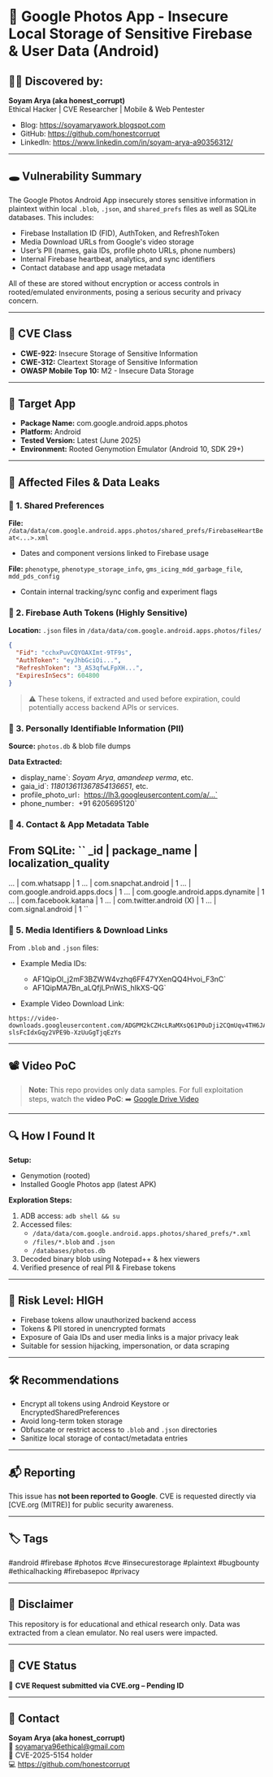 # 📛 Google Photos App - Insecure Local Storage of Sensitive Firebase & User Data (Android)

## 🧑‍💻 Discovered by:
**Soyam Arya (aka honest_corrupt)**  
Ethical Hacker | CVE Researcher | Mobile & Web Pentester  
- Blog: https://soyamaryawork.blogspot.com  
- GitHub: https://github.com/honestcorrupt  
- LinkedIn: https://www.linkedin.com/in/soyam-arya-a90356312/

---

## 🕳️ Vulnerability Summary

The Google Photos Android App insecurely stores sensitive information in plaintext within local `.blob`, `.json`, and `shared_prefs` files as well as SQLite databases. This includes:

- Firebase Installation ID (FID), AuthToken, and RefreshToken
- Media Download URLs from Google's video storage
- User’s PII (names, gaia IDs, profile photo URLs, phone numbers)
- Internal Firebase heartbeat, analytics, and sync identifiers
- Contact database and app usage metadata

All of these are stored without encryption or access controls in rooted/emulated environments, posing a serious security and privacy concern.

---

## 📌 CVE Class
- **CWE-922:** Insecure Storage of Sensitive Information
- **CWE-312:** Cleartext Storage of Sensitive Information
- **OWASP Mobile Top 10:** M2 - Insecure Data Storage

---

## 🎯 Target App
- **Package Name:** com.google.android.apps.photos
- **Platform:** Android
- **Tested Version:** Latest (June 2025)
- **Environment:** Rooted Genymotion Emulator (Android 10, SDK 29+)

---

## 📂 Affected Files & Data Leaks

### 🔹 1. Shared Preferences
**File:** `/data/data/com.google.android.apps.photos/shared_prefs/FirebaseHeartBeat<...>.xml`
- Dates and component versions linked to Firebase usage

**File:** `phenotype`, `phenotype_storage_info`, `gms_icing_mdd_garbage_file`, `mdd_pds_config`
- Contain internal tracking/sync config and experiment flags

### 🔹 2. Firebase Auth Tokens (Highly Sensitive)
**Location:** `.json` files in `/data/data/com.google.android.apps.photos/files/`
```json
{
  "Fid": "cchxPuvCQYOAXImt-9TF9s",
  "AuthToken": "eyJhbGciOi...",
  "RefreshToken": "3_AS3qfwLFpXH...",
  "ExpiresInSecs": 604800
}
```
> ⚠️ These tokens, if extracted and used before expiration, could potentially access backend APIs or services.

### 🔹 3. Personally Identifiable Information (PII)
**Source:** `photos.db` & blob file dumps

**Data Extracted:**
- display_name`: *Soyam Arya*, *amandeep verma*, etc.
- gaia_id`: *118013611367854136651*, etc.
- profile_photo_url`: `https://lh3.googleusercontent.com/a/...`
- phone_number`: `+91 6205695120`

### 🔹 4. Contact & App Metadata Table
From SQLite:
``
_id | package_name                  | localization_quality
-----------------------------------------------------------
... | com.whatsapp                 | 1
... | com.snapchat.android         | 1
... | com.google.android.apps.docs | 1
... | com.google.android.apps.dynamite | 1
... | com.facebook.katana          | 1
... | com.twitter.android (X)      | 1
... | com.signal.android           | 1
``

### 🔹 5. Media Identifiers & Download Links
From `.blob` and `.json` files:
- Example Media IDs:
  - AF1QipOl_j2mF3BZWW4vzhq6FF47YXenQQ4Hvoi_F3nC`
  - AF1QipMA7Bn_aLQfjLPnWiS_hIkXS-QG`

- Example Video Download Link:
```
https://video-downloads.googleusercontent.com/ADGPM2kCZHcLRaMXsQ61P0uDji2CQmUqv4TH6JAfakbji7JsPVogoP5llNOxLs9nK_qW8ZxGfDaKgiWoVYXNuoWOA98JKoFPqf43wQ1YvTwhoThhIyn71AJzvZtQwaokQPo0pmZgM2FZ4Jrj8gNKPRL-slsFcIdxGqy2VPE9b-XzUuGgTjqEzYs
```

---

## 📽️ Video PoC
> **Note:** This repo provides only data samples. For full exploitation steps, watch the **video PoC**:
➡️ [Google Drive Video](https://drive.google.com/drive/folders/1N1_uYzqBOer-VCn-TYxysCui9UBEFxTa?usp=sharing)

---

## 🔍 How I Found It
**Setup:**
- Genymotion (rooted)
- Installed Google Photos app (latest APK)

**Exploration Steps:**
1. ADB access: `adb shell && su`
2. Accessed files:
   - `/data/data/com.google.android.apps.photos/shared_prefs/*.xml`
   - `/files/*.blob` and `.json`
   - `/databases/photos.db`
3. Decoded binary blob using Notepad++ & hex viewers
4. Verified presence of real PII & Firebase tokens

---

## 🔐 Risk Level: HIGH
- Firebase tokens allow unauthorized backend access
- Tokens & PII stored in unencrypted formats
- Exposure of Gaia IDs and user media links is a major privacy leak
- Suitable for session hijacking, impersonation, or data scraping

---

## 🛠️ Recommendations
- Encrypt all tokens using Android Keystore or EncryptedSharedPreferences
- Avoid long-term token storage
- Obfuscate or restrict access to `.blob` and `.json` directories
- Sanitize local storage of contact/metadata entries

---

## 📬 Reporting
This issue has **not been reported to Google**. CVE is requested directly via [CVE.org (MITRE)] for public security awareness.

---

## 🏷️ Tags
#android #firebase #photos #cve #insecurestorage #plaintext #bugbounty #ethicalhacking #firebasepoc #privacy

---

## 📁 Disclaimer
This repository is for educational and ethical research only. Data was extracted from a clean emulator. No real users were impacted.

---

## 🧾 CVE Status
📌 **CVE Request submitted via CVE.org – Pending ID**

---

## 🔗 Contact
**Soyam Arya (aka honest_corrupt)**  
📧 soyamarya96ethical@gmail.com  
🔐 CVE-2025-5154 holder  
💻 https://github.com/honestcorrupt
